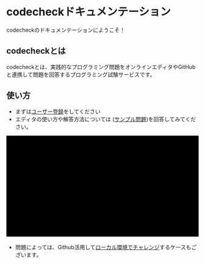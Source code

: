 # codecheckドキュメンテーション
codecheckのドキュメンテーションにようこそ！

## codecheckとは

codecheckとは、実践的なプログラミング問題をオンラインエディタやGitHubと連携して問題を回答するプログラミング試験サービスです。

## 使い方

* まずは[ユーザー登録](https://app.code-check.io/auth/signup)をしてください
* エディタの使い方や解答方法については ([サンプル問題](https://app.code-check.io/orgs/codecheck/challenges/77))を回答してみてください。

![start_challenge_web_editor](images/start_challenge_web_editor.gif)

* 問題によっては、Github活用して[ローカル環境でチャレンジ](guide_github.md)するケースもございます。
